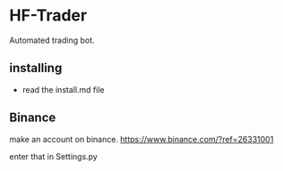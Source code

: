 # HF-Trader

Automated trading bot.

## installing

- read the install.md file

## Binance

make an account on binance. https://www.binance.com/?ref=26331001

enter that in Settings.py

